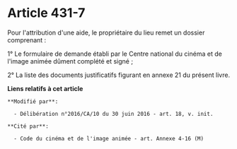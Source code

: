 # Article 431-7

Pour l'attribution d'une aide, le propriétaire du lieu remet un dossier comprenant :

1° Le formulaire de demande établi par le Centre national du cinéma et de l'image animée dûment complété et signé ;

2° La liste des documents justificatifs figurant en annexe 21 du présent livre.

**Liens relatifs à cet article**

	**Modifié par**:

	  - Délibération n°2016/CA/10 du 30 juin 2016 - art. 18, v. init.

	**Cité par**:

	  - Code du cinéma et de l'image animée - art. Annexe 4-16 (M)
